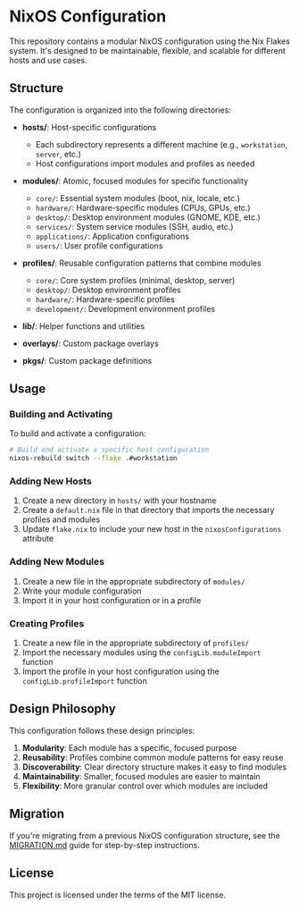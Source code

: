 # NixOS Configuration

This repository contains a modular NixOS configuration using the Nix Flakes system. It's designed to be maintainable, flexible, and scalable for different hosts and use cases.

## Structure

The configuration is organized into the following directories:

- **hosts/**: Host-specific configurations
  - Each subdirectory represents a different machine (e.g., `workstation`, `server`, etc.)
  - Host configurations import modules and profiles as needed
  
- **modules/**: Atomic, focused modules for specific functionality
  - `core/`: Essential system modules (boot, nix, locale, etc.)
  - `hardware/`: Hardware-specific modules (CPUs, GPUs, etc.)
  - `desktop/`: Desktop environment modules (GNOME, KDE, etc.)
  - `services/`: System service modules (SSH, audio, etc.)
  - `applications/`: Application configurations
  - `users/`: User profile configurations
  
- **profiles/**: Reusable configuration patterns that combine modules
  - `core/`: Core system profiles (minimal, desktop, server)
  - `desktop/`: Desktop environment profiles
  - `hardware/`: Hardware-specific profiles
  - `development/`: Development environment profiles
  
- **lib/**: Helper functions and utilities
- **overlays/**: Custom package overlays
- **pkgs/**: Custom package definitions

## Usage

### Building and Activating

To build and activate a configuration:

```bash
# Build and activate a specific host configuration
nixos-rebuild switch --flake .#workstation
```

### Adding New Hosts

1. Create a new directory in `hosts/` with your hostname
2. Create a `default.nix` file in that directory that imports the necessary profiles and modules
3. Update `flake.nix` to include your new host in the `nixosConfigurations` attribute

### Adding New Modules

1. Create a new file in the appropriate subdirectory of `modules/`
2. Write your module configuration
3. Import it in your host configuration or in a profile

### Creating Profiles

1. Create a new file in the appropriate subdirectory of `profiles/`
2. Import the necessary modules using the `configLib.moduleImport` function
3. Import the profile in your host configuration using the `configLib.profileImport` function

## Design Philosophy

This configuration follows these design principles:

1. **Modularity**: Each module has a specific, focused purpose
2. **Reusability**: Profiles combine common module patterns for easy reuse
3. **Discoverability**: Clear directory structure makes it easy to find modules
4. **Maintainability**: Smaller, focused modules are easier to maintain
5. **Flexibility**: More granular control over which modules are included

## Migration

If you're migrating from a previous NixOS configuration structure, see the [MIGRATION.md](./MIGRATION.md) guide for step-by-step instructions.

## License

This project is licensed under the terms of the MIT license.
